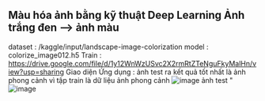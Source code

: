 Màu hóa ảnh bằng kỹ thuật Deep Learning
Ảnh trắng đen --> ảnh màu 
-----------------
dataset : /kaggle/input/landscape-image-colorization
model : colorize_image012.h5
Train : https://drive.google.com/file/d/1y12WnWzUSvc2X2rmRtZTeNguFkyMalHn/view?usp=sharing
Giao diện Ứng dụng : ảnh test ra kết quả tốt nhất là ảnh phong cảnh vì tập train là dữ liệu ảnh phong cảnh
![image](https://github.com/user-attachments/assets/a1352834-2920-4c9f-a0d5-cb15dcca302b)
ảnh test "
![image](https://github.com/user-attachments/assets/e77df2d4-a522-48da-8417-a989b607fc36)

